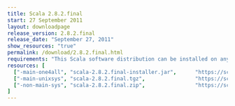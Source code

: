 ```yaml
---
title: Scala 2.8.2.final
start: 27 September 2011
layout: downloadpage
release_version: 2.8.2.final
release_date: "September 27, 2011"
show_resources: "true"
permalink: /download/2.8.2.final.html
requirements: "This Scala software distribution can be installed on any Unix-like or Windows system. It requires the Java runtime version 1.6 or 1.7."
resources: [
  ["-main-one4all", "scala-2.8.2.final-installer.jar",      "https://scala-lang.org/files/archive/scala-2.8.2.final-installer.jar",         "All platforms",           "39 MB"],
  ["-main-unixsys", "scala-2.8.2.final.tgz",                "https://scala-lang.org/files/archive/scala-2.8.2.final.tgz",                   "Mac OS X, Unix, Cygwin",  "20 MB"],
  ["-non-main-sys", "scala-2.8.2.final.zip",                "https://scala-lang.org/files/archive/scala-2.8.2.final.zip",                   "Windows",                 "20 MB"]
]
---
```





